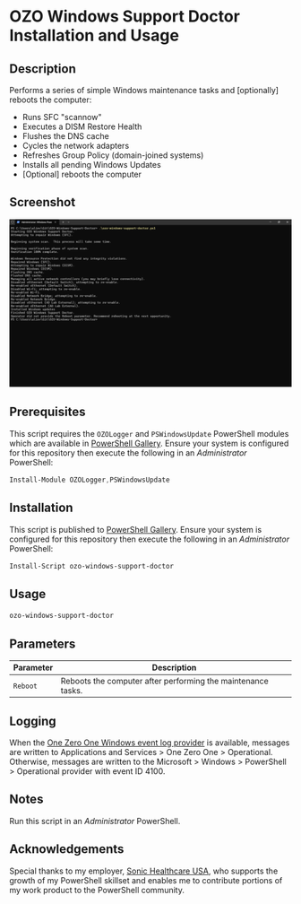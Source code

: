 # OZO Windows Support Doctor Installation and Usage
## Description
Performs a series of simple Windows maintenance tasks and [optionally] reboots the computer:
* Runs SFC "scannow"
* Executes a DISM Restore Health
* Flushes the DNS cache
* Cycles the network adapters
* Refreshes Group Policy (domain-joined systems)
* Installs all pending Windows Updates
* [Optional\] reboots the computer

## Screenshot
<img src="ozo-windows-support-doctor.png" width="600">

## Prerequisites
This script requires the `OZOLogger` and `PSWindowsUpdate` PowerShell modules which are available in [PowerShell Gallery](https://learn.microsoft.com/en-us/powershell/scripting/gallery/overview?view=powershell-5.1). Ensure your system is configured for this repository then execute the following in an _Administrator_ PowerShell:

```powershell
Install-Module OZOLogger,PSWindowsUpdate
```

## Installation
This script is published to [PowerShell Gallery](https://learn.microsoft.com/en-us/powershell/scripting/gallery/overview?view=powershell-5.1). Ensure your system is configured for this repository then execute the following in an _Administrator_ PowerShell:

```powershell
Install-Script ozo-windows-support-doctor
```

## Usage
```powershell
ozo-windows-support-doctor
```

## Parameters
|Parameter|Description|
|---------|-----------|
|`Reboot`|Reboots the computer after performing the maintenance tasks.|

## Logging
When the [One Zero One Windows event log provider](https://github.com/onezeroone-dev/OZO-Windows-Event-Log-Provider-Setup/blob/main/README.md) is available, messages are written to Applications and Services > One Zero One > Operational. Otherwise, messages are written to the Microsoft > Windows > PowerShell > Operational provider with event ID 4100.

## Notes
Run this script in an _Administrator_ PowerShell.

## Acknowledgements
Special thanks to my employer, [Sonic Healthcare USA](https://sonichealthcareusa.com), who supports the growth of my PowerShell skillset and enables me to contribute portions of my work product to the PowerShell community.
